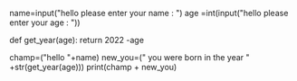 name=input("hello please enter your name : ")
age =int(input("hello please enter your age : "))

def get_year(age):
    return 2022 -age


champ=("hello "+name)
new_you=(" you were born in the year  " +str(get_year(age)))
print(champ + new_you)
